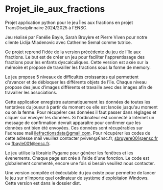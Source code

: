 # Projet_ile_aux_fractions
Projet application python pour le jeu Îles aux fractions en projet TransDisciplinnaire 2024/2025 à l'ENSC.

Jeu réalisé par Fanélie Bayle, Sarah Bruyère et Pierre Viven pour notre cliente Lidija Mladenovic avec Catherine Semal comme tutrice.

Ce projet reprend l'idée de la version précédente du jeu de l'île aux fractions. Le but est de créer un jeu pour faciliter l'apprentissage des fractions pour les enfants dyscalculiques. Cette version est axée sur la mémoire et propose de travailler les fractions sous la forme de memory.

Le jeu propose 5 niveaux de difficultés croissantes qui permettent d'avancer et de débloquer les différents objets de l'île. Chaque niveau propose des jeux d'images différents et travaille avec des images afin de travailler les associations. 

Cette application enregistre automatiquement les données de toutes les tentatives du joueur à partir du moment ou elle est lancée jusqu'au moment ou on la ferme. Pour récupérer ces données il faut passer dans réglages et cliquer sur envoyer les données. Si l'ordinateur est connecté à Internet un message de confirmation devrait apparaître pour confirmer que les données ont bien été envoyées. Ces données sont récupérables sur l'adresse mail ilefractionsdata@gmail.com. Pour récupérer les codes de cette adresse mail veuillez contacter pviven@€nsc.fr, sbruyere001@ensc.fr ou fbayle001@ensc.fr. 

Le jeu utilise la librairie Pygame pour générer les fenêtres et les évenements. Chaque page est crée à l'aide d'une fonction. Le code est globalement commenté, encore une fois si besoin veuillez nous contacter. 

Une version compilée et éxécutable du jeu existe pour permettre de lancer le jeu sur n'importe quel ordinateur de système d'exploitaion Windows. Cette version est dans le dossier dist.
